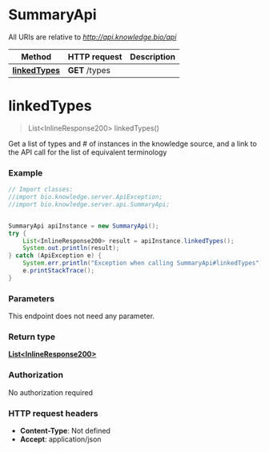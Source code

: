 # SummaryApi

All URIs are relative to *http://api.knowledge.bio/api*

Method | HTTP request | Description
------------- | ------------- | -------------
[**linkedTypes**](SummaryApi.md#linkedTypes) | **GET** /types | 


<a name="linkedTypes"></a>
# **linkedTypes**
> List&lt;InlineResponse200&gt; linkedTypes()



Get a list of types and # of instances in the knowledge source, and a link to the API call for the list of equivalent terminology 

### Example
```java
// Import classes:
//import bio.knowledge.server.ApiException;
//import bio.knowledge.server.api.SummaryApi;


SummaryApi apiInstance = new SummaryApi();
try {
    List<InlineResponse200> result = apiInstance.linkedTypes();
    System.out.println(result);
} catch (ApiException e) {
    System.err.println("Exception when calling SummaryApi#linkedTypes");
    e.printStackTrace();
}
```

### Parameters
This endpoint does not need any parameter.

### Return type

[**List&lt;InlineResponse200&gt;**](InlineResponse200.md)

### Authorization

No authorization required

### HTTP request headers

 - **Content-Type**: Not defined
 - **Accept**: application/json

